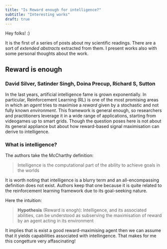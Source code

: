 ```yaml
---
title: "Is Reward enough for intelligence?"
subtitle: "Interesting works"
draft: true
---
```


Hey folks! :)

It is the first of a series of posts about my scientific readings.
There are a sort of *extended abstracts* extracted from them.
I present works also with some personal thoughts about the work.

## Reward is enough
### David Silver, Satinder Singh, Doina Precup, **Richard S, Sutton**

In the last years, artificial intelligence fame is grown exponentially. In particular, Reinforcement Learning (RL) is one of the most promising areas in which an *agent* tries to maximise a *reward* given by a stochastic and not fully known *environment*. 
This framework is general enough, so researchers and practitioners leverage it in a wide range of applications, starting from videogames up to smart grids.
Though the question poses here is not about its general appliance but about how reward-based signal maximisation can derive to intelligence.

### What is intelligence?
The authors take the McCharthy definition:
> Intelligence is the computational part of the ability to achieve goals in the worlds

It is worth noting that intelligence is a blurry term and an all-encompassing definition does not exist. Authors keep that one because it is quite related to the reinforcement learning framework due to its goal-seeking nature.

Here the intuition: 
> **Hypothesis** (Reward is enogh): Intelligence, and its associated abilities, can be understood as subserving the maximisation of reward by an agent acting in its environment

It implies that is exist a good reward-maximising agent then we can assume that it yields capabilities associated with intellingence. That makes for me this congetture very affascinating! 


